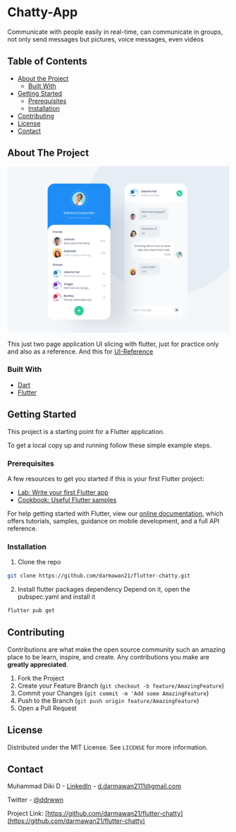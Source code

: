
# Chatty-App

Communicate with people easily in real-time, can communicate in groups, not only send messages but pictures, voice messages, even videos 

<!-- TABLE OF CONTENTS -->
## Table of Contents

* [About the Project](#about-the-project)
  * [Built With](#built-with)
* [Getting Started](#getting-started)
  * [Prerequisites](#prerequisites)
  * [Installation](#installation)
* [Contributing](#contributing)
* [License](#license)
* [Contact](#contact)



<!-- ABOUT THE PROJECT -->
## About The Project

![flutter-chatty](https://github.com/darmawan21/flutter-chatty/blob/main/assets/screenshot/chatty1.png)

This just two page application UI slicing with flutter, just for practice only and also as a reference. 
And this for [UI-Reference](https://pixel.buildwithangga.com/details/chatty)


### Built With

* [Dart](https://dart.dev)
* [Flutter](https://flutter.dev)

## Getting Started

This project is a starting point for a Flutter application. 

To get a local copy up and running follow these simple example steps.

### Prerequisites

A few resources to get you started if this is your first Flutter project:

- [Lab: Write your first Flutter app](https://flutter.dev/docs/get-started/codelab)
- [Cookbook: Useful Flutter samples](https://flutter.dev/docs/cookbook)

For help getting started with Flutter, view our
[online documentation](https://flutter.dev/docs), which offers tutorials,
samples, guidance on mobile development, and a full API reference.

### Installation

1. Clone the repo
```sh
git clone https://github.com/darmawan21/flutter-chatty.git
```
2. Install flutter packages dependency
   Depend on it, open the pubspec.yaml and install it
```sh
flutter pub get
```

<!-- CONTRIBUTING -->
## Contributing

Contributions are what make the open source community such an amazing place to be learn, inspire, and create. Any contributions you make are **greatly appreciated**.

1. Fork the Project
2. Create your Feature Branch (`git checkout -b feature/AmazingFeature`)
3. Commit your Changes (`git commit -m 'Add some AmazingFeature`)
4. Push to the Branch (`git push origin feature/AmazingFeature`)
5. Open a Pull Request

<!-- LICENSE -->
## License

Distributed under the MIT License. See `LICENSE` for more information.

<!-- CONTACT -->
## Contact

Muhammad Diki D - [LinkedIn](https://linkedin.com/in/muhammad-diki-darmawan-95528841a1) - d.darmawan2111@gmail.com

Twitter - [@ddrwwn](https://twitter.com/ddrwwn)

Project Link: [https://github.com/darmawan21/flutter-chatty](https://github.com/darmawan21/flutter-chatty)

